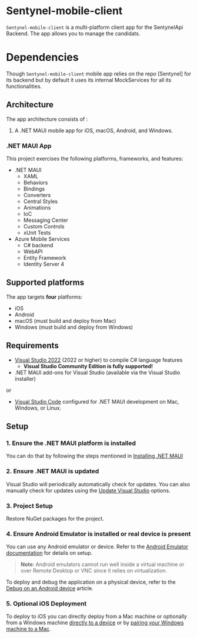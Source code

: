 # Sentynel-mobile-client

`Sentynel-mobile-client` is a multi-platform client app for the SentynelApi Backend. The app allows you to manage the candidats.

# Dependencies

Though `Sentynel-mobile-client` mobile app relies on the repo [Sentynel] for its backend but by default it uses its internal MockServices for all its functionalities. 

## Architecture

The app architecture consists of :

1. A .NET MAUI mobile app for iOS, macOS, Android, and Windows.

### .NET MAUI App

This project exercises the following platforms, frameworks, and features:

- .NET MAUI
  - XAML
  - Behaviors
  - Bindings
  - Converters
  - Central Styles
  - Animations
  - IoC
  - Messaging Center
  - Custom Controls
  - xUnit Tests
- Azure Mobile Services
  - C# backend
  - WebAPI
  - Entity Framework
  - Identity Server 4


## Supported platforms

The app targets **four** platforms:

- iOS
- Android
- macOS (must build and deploy from Mac)
- Windows (must build and deploy from Windows)

## Requirements

- [Visual Studio 2022](https://visualstudio.microsoft.com/vs/) (2022 or higher) to compile C# language features
  - **Visual Studio Community Edition is fully supported!**
- .NET MAUI add-ons for Visual Studio (available via the Visual Studio installer)

or

- [Visual Studio Code](https://learn.microsoft.com/dotnet/maui/get-started/installation?tabs=visual-studio-code) configured for .NET MAUI development on Mac, Windows, or Linux. 

## Setup

### 1. Ensure the .NET MAUI platform is installed

You can do that by following the steps mentioned in [Installing .NET MAUI](https://learn.microsoft.com/dotnet/maui/get-started/installation)

### 2. Ensure .NET MAUI is updated

Visual Studio will periodically automatically check for updates. You can also manually check for updates using the [Update Visual Studio](https://docs.microsoft.com/visualstudio/install/update-visual-studio) options.

### 3. Project Setup

Restore NuGet packages for the project.

### 4. Ensure Android Emulator is installed or real device is present

You can use any Android emulator or device. Refer to the [Android Emulator documentation](https://learn.microsoft.com/dotnet/maui/android/emulator/device-manager) for details on setup.

> **Note**: Android emulators cannot run well inside a virtual machine or over Remote Desktop or VNC since it relies on virtualization.

To deploy and debug the application on a physical device, refer to the [Debug on an Android device](https://learn.microsoft.com/dotnet/maui/android/device/setup) article.

### 5. Optional iOS Deployment

To deploy to iOS you can directly deploy from a Mac machine or optionally from a Windows machine [directly to a device](https://learn.microsoft.com/dotnet/maui/ios/hot-restart) or by [pairing your Windows machine to a Mac](https://learn.microsoft.com/dotnet/maui/ios/pair-to-mac).

